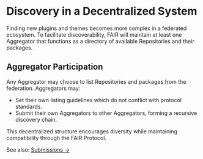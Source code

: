 # Discovery in a Decentralized System

Finding new plugins and themes becomes more complex in a federated ecosystem. To facilitate discoverability, FAIR will maintain at least one Aggregator that functions as a directory of available Repositories and their packages.

## Aggregator Participation

Any Aggregator may choose to list Repositories and packages from the federation. Aggregators may:

- Set their own listing guidelines which do not conflict with protocol standards.
- Submit their own Aggregators to other Aggregators, forming a recursive discovery chain.

This decentralized structure encourages diversity while maintaining compatibility through the FAIR Protocol.

See also: [Submissions →](./submissions/README.md)
